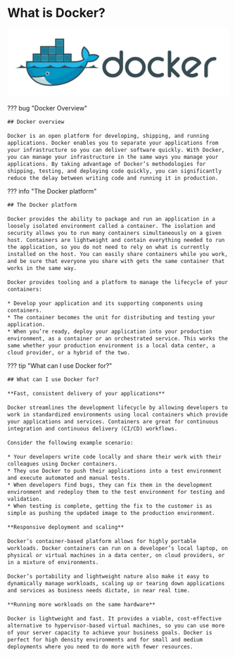 # What is Docker?

![pic](img/docker.png)

??? bug "Docker Overview"

    ## Docker overview

    Docker is an open platform for developing, shipping, and running applications. Docker enables you to separate your applications from your infrastructure so you can deliver software quickly. With Docker, you can manage your infrastructure in the same ways you manage your applications. By taking advantage of Docker’s methodologies for shipping, testing, and deploying code quickly, you can significantly reduce the delay between writing code and running it in production.

??? info "The Docker platform"

    ## The Docker platform

    Docker provides the ability to package and run an application in a loosely isolated environment called a container. The isolation and security allows you to run many containers simultaneously on a given host. Containers are lightweight and contain everything needed to run the application, so you do not need to rely on what is currently installed on the host. You can easily share containers while you work, and be sure that everyone you share with gets the same container that works in the same way.

    Docker provides tooling and a platform to manage the lifecycle of your containers:

    * Develop your application and its supporting components using containers.
    * The container becomes the unit for distributing and testing your application.
    * When you’re ready, deploy your application into your production environment, as a container or an orchestrated service. This works the same whether your production environment is a local data center, a cloud provider, or a hybrid of the two.

??? tip "What can I use Docker for?"

    ## What can I use Docker for?

    **Fast, consistent delivery of your applications**

    Docker streamlines the development lifecycle by allowing developers to work in standardized environments using local containers which provide your applications and services. Containers are great for continuous integration and continuous delivery (CI/CD) workflows.

    Consider the following example scenario:

    * Your developers write code locally and share their work with their colleagues using Docker containers. 
    * They use Docker to push their applications into a test environment and execute automated and manual tests.
    * When developers find bugs, they can fix them in the development environment and redeploy them to the test environment for testing and validation.
    * When testing is complete, getting the fix to the customer is as simple as pushing the updated image to the production environment.

    **Responsive deployment and scaling**

    Docker’s container-based platform allows for highly portable workloads. Docker containers can run on a developer’s local laptop, on physical or virtual machines in a data center, on cloud providers, or in a mixture of environments.

    Docker’s portability and lightweight nature also make it easy to dynamically manage workloads, scaling up or tearing down applications and services as business needs dictate, in near real time.

    **Running more workloads on the same hardware**

    Docker is lightweight and fast. It provides a viable, cost-effective alternative to hypervisor-based virtual machines, so you can use more of your server capacity to achieve your business goals. Docker is perfect for high density environments and for small and medium deployments where you need to do more with fewer resources.